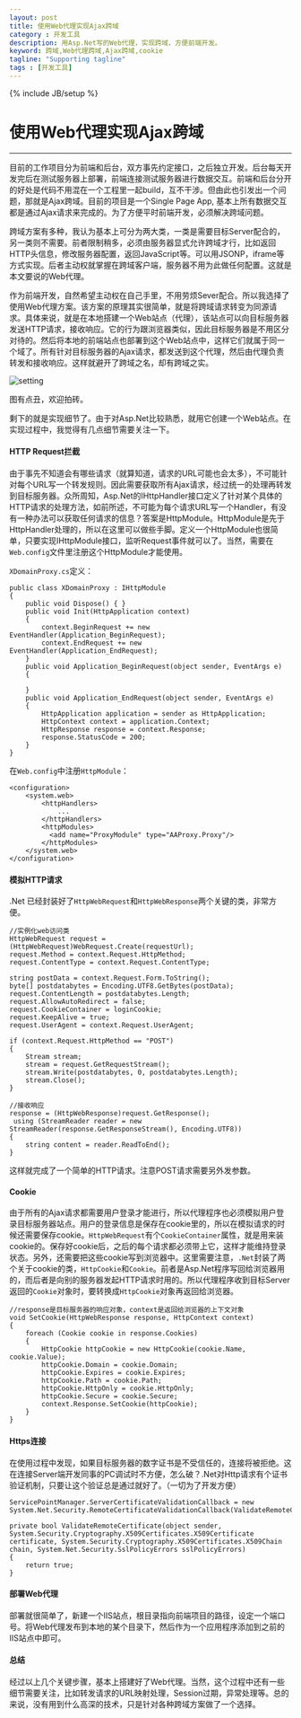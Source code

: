 ```yaml
---
layout: post
title: 使用Web代理实现Ajax跨域
category : 开发工具
description: 用Asp.Net写的Web代理，实现跨域，方便前端开发。
keyword: 跨域,Web代理跨域,Ajax跨域,cookie
tagline: "Supporting tagline"
tags : [开发工具]
---
```

{% include JB/setup %}
# 使用Web代理实现Ajax跨域
---

目前的工作项目分为前端和后台，双方事先约定接口，之后独立开发。后台每天开发完后在测试服务器上部署，前端连接测试服务器进行数据交互。前端和后台分开的好处是代码不用混在一个工程里一起build，互不干涉。但由此也引发出一个问题，那就是Ajax跨域。目前的项目是一个Single Page App, 基本上所有数据交互都是通过Ajax请求来完成的。为了方便平时前端开发，必须解决跨域问题。

跨域方案有多种，我认为基本上可分为两大类，一类是需要目标Server配合的，另一类则不需要。前者限制稍多，必须由服务器显式允许跨域才行，比如返回HTTP头信息，修改服务器配置，返回JavaScript等。可以用JSONP，iframe等方式实现。后者主动权就掌握在跨域客户端，服务器不用为此做任何配置。这就是本文要说的Web代理。

作为前端开发，自然希望主动权在自己手里，不用劳烦Sever配合。所以我选择了使用Web代理方案。该方案的原理其实很简单，就是将跨域请求转变为同源请求。具体来说，就是在本地搭建一个Web站点（代理），该站点可以向目标服务器发送HTTP请求，接收响应。它的行为跟浏览器类似，因此目标服务器是不用区分对待的。然后将本地的前端站点也部署到这个Web站点中，这样它们就属于同一个域了。所有针对目标服务器的Ajax请求，都发送到这个代理，然后由代理负责转发和接收响应。这样就避开了跨域之名，却有跨域之实。

<!--break-->

![setting]({{BASE_PATH}}/image/Cross-domain-proxy.png)

图有点丑，欢迎拍砖。

剩下的就是实现细节了。由于对Asp.Net比较熟悉，就用它创建一个Web站点。在实现过程中，我觉得有几点细节需要关注一下。

#### HTTP Request拦截

由于事先不知道会有哪些请求（就算知道，请求的URL可能也会太多），不可能针对每个URL写一个转发规则。因此需要获取所有Ajax请求，经过统一的处理再转发到目标服务器。众所周知，Asp.Net的IHttpHandler接口定义了针对某个具体的HTTP请求的处理方法，如前所述，不可能为每个请求URL写一个Handler，有没有一种办法可以获取任何请求的信息？答案是HttpModule。HttpModule是先于HttpHandler处理的，所以在这里可以做些手脚。定义一个HttpModule也很简单，只要实现IHttpModule接口，监听Request事件就可以了。当然，需要在`Web.config`文件里注册这个HttpModule才能使用。

`XDomainProxy.cs`定义：

	public class XDomainProxy : IHttpModule
    {
        public void Dispose() { }
        public void Init(HttpApplication context)
        {
            context.BeginRequest += new EventHandler(Application_BeginRequest);
            context.EndRequest += new EventHandler(Application_EndRequest);
        }
        public void Application_BeginRequest(object sender, EventArgs e)
        {

        }
        public void Application_EndRequest(object sender, EventArgs e)
        {
            HttpApplication application = sender as HttpApplication;
            HttpContext context = application.Context;
            HttpResponse response = context.Response;
            response.StatusCode = 200;
        }
    }

在`Web.config`中注册`HttpModule`：

	<configuration>
		<system.web>
			<httpHandlers>
		     	... 
    		</httpHandlers>
		    <httpModules>
		      <add name="ProxyModule" type="AAProxy.Proxy"/>
		    </httpModules>
		</system.web>
	</configuration>

#### 模拟HTTP请求

.Net 已经封装好了`HttpWebRequest`和`HttpWebResponse`两个关键的类，非常方便。

	//实例化web访问类
	HttpWebRequest request = (HttpWebRequest)WebRequest.Create(requestUrl);
	request.Method = context.Request.HttpMethod;
	request.ContentType = context.Request.ContentType;

	string postData = context.Request.Form.ToString();
	byte[] postdatabytes = Encoding.UTF8.GetBytes(postData);
	request.ContentLength = postdatabytes.Length;
	request.AllowAutoRedirect = false;
	request.CookieContainer = loginCookie;
	request.KeepAlive = true;
	request.UserAgent = context.Request.UserAgent;

	if (context.Request.HttpMethod == "POST")
	{
	    Stream stream;
	    stream = request.GetRequestStream();
	    stream.Write(postdatabytes, 0, postdatabytes.Length);
	    stream.Close();
	}

	//接收响应
	response = (HttpWebResponse)request.GetResponse();
	 using (StreamReader reader = new StreamReader(response.GetResponseStream(), Encoding.UTF8))
    {
        string content = reader.ReadToEnd();
    }

这样就完成了一个简单的HTTP请求。注意POST请求需要另外发参数。

#### Cookie

由于所有的Ajax请求都需要用户登录才能进行，所以代理程序也必须模拟用户登录目标服务器站点。用户的登录信息是保存在cookie里的，所以在模拟请求的时候还需要保存cookie。`HttpWebRequest`有个`CookieContainer`属性，就是用来装cookie的。保存好cookie后，之后的每个请求都必须带上它，这样才能维持登录状态。另外，还需要把这些cookie写到浏览器中。这里需要注意，`.Net`封装了两个关于cookie的类，`HttpCookie`和`Cookie`。前者是Asp.Net程序写回给浏览器用的，而后者是向别的服务器发起HTTP请求时用的。所以代理程序收到目标Server返回的`Cookie`对象时，要转换成`HttpCookie`对象再返回给浏览器。

	//response是目标服务器的响应对象，context是返回给浏览器的上下文对象
	void SetCookie(HttpWebResponse response, HttpContext context)
    {
        foreach (Cookie cookie in response.Cookies)
        {
            HttpCookie httpCookie = new HttpCookie(cookie.Name, cookie.Value);
            httpCookie.Domain = cookie.Domain;
            httpCookie.Expires = cookie.Expires;
            httpCookie.Path = cookie.Path;
            httpCookie.HttpOnly = cookie.HttpOnly;
            httpCookie.Secure = cookie.Secure;
            context.Response.SetCookie(httpCookie);
        }
    }

#### Https连接

在使用过程中发现，如果目标服务器的数字证书是不受信任的，连接将被拒绝。这在连接Server端开发同事的PC调试时不方便，怎么破？.Net对Http请求有个证书验证机制，只要让这个验证总是通过就好了。（一切为了开发方便）

	ServicePointManager.ServerCertificateValidationCallback = new System.Net.Security.RemoteCertificateValidationCallback(ValidateRemoteCertificate);

	private bool ValidateRemoteCertificate(object sender, System.Security.Cryptography.X509Certificates.X509Certificate certificate, System.Security.Cryptography.X509Certificates.X509Chain chain, System.Net.Security.SslPolicyErrors sslPolicyErrors)
    {
        return true;
    }

#### 部署Web代理

部署就很简单了，新建一个IIS站点，根目录指向前端项目的路径，设定一个端口号。将Web代理发布到本地的某个目录下，然后作为一个应用程序添加到之前的IIS站点中即可。

#### 总结

经过以上几个关键步骤，基本上搭建好了Web代理。当然，这个过程中还有一些细节需要关注，比如转发请求的URL映射处理，Session过期，异常处理等。总的来说，没有用到什么高深的技术，只是针对各种跨域方案做了一个选择。